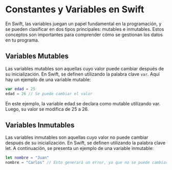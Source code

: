 # Constantes y Variables en Swift

En Swift, las variables juegan un papel fundamental en la programación, y se pueden clasificar en dos tipos principales: mutables e inmutables. Estos conceptos son importantes para comprender cómo se gestionan los datos en tu programa.

## Variables Mutables

Las variables mutables son aquellas cuyo valor puede cambiar después de su inicialización. En Swift, se definen utilizando la palabra clave `var`. Aquí hay un ejemplo de una variable mutable:

```swift
var edad = 25
edad = 26 // Se puede cambiar el valor
```
En este ejemplo, la variable edad se declara como mutable utilizando var. Luego, su valor se modifica de 25 a 26.

## Variables Inmutables

Las variables inmutables son aquellas cuyo valor no puede cambiar después de su inicialización. En Swift, se definen utilizando la palabra clave let. A continuación, se presenta un ejemplo de una variable inmutable:

```swift
let nombre = "Juan"
nombre = "Carlos" // Esto generará un error, ya que no se puede cambiar el valor
```
